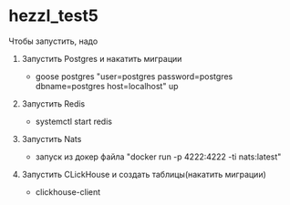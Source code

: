 # hezzl_test5

Чтобы запустить, надо

1) Запустить Postgres и накатить миграции

    - goose postgres "user=postgres password=postgres dbname=postgres host=localhost" up

2) Запустить Redis

    - systemctl start redis

3) Запустить Nats

    - запуск из докер файла "docker run -p 4222:4222 -ti nats:latest"

4) Запустить CLickHouse и создать таблицы(накатить миграции)

    - clickhouse-client 

